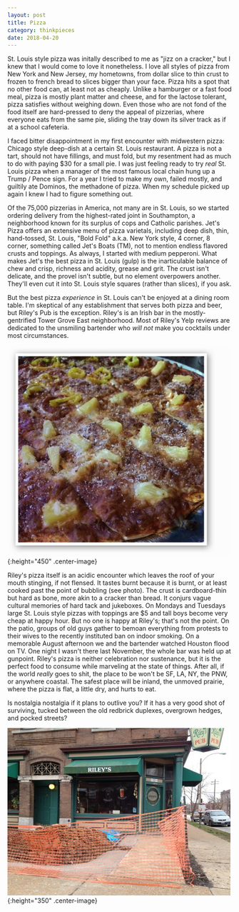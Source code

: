 ```yaml
---
layout: post
title: Pizza
category: thinkpieces
date: 2018-04-20
---
```


St. Louis style pizza was initally described to me as "jizz on a cracker," but I knew that I would come to love it nonetheless. I love all styles of pizza from New York and New Jersey, my hometowns, from dollar slice to thin crust to frozen to french bread to slices bigger than your face. Pizza hits a spot that no other food can, at least not as cheaply. Unlike a hamburger or a fast food meal, pizza is mostly plant matter and cheese, and for the lactose tolerant, pizza satisfies without weighing down. Even those who are not fond of the food itself are hard-pressed to deny the appeal of pizzerias, where everyone eats from the same pie, sliding the tray down its silver track as if at a school cafeteria.

I faced bitter disappointment in my first encounter with midwestern pizza: Chicago style deep-dish at a certain St. Louis restaurant. A pizza is not a tart, should not have fillings, and must fold, but my resentment had as much to do with paying $30 for a small pie. I was just feeling ready to try _real_ St. Louis pizza when a manager of the most famous local chain hung up a Trump / Pence sign. For a year I tried to make my own, failed mostly, and guiltily ate Dominos, the methadone of pizza. When my schedule picked up again I knew I had to figure something out. 

Of the 75,000 pizzerias in America, not many are in St. Louis, so we started ordering delivery from the highest-rated joint in Southampton, a neighborhood known for its surplus of cops and Catholic parishes. Jet's Pizza offers an extensive menu of pizza varietals, including deep dish, thin, hand-tossed, St. Louis, "Bold Fold" a.k.a. New York style, 4 corner, 8 corner, something called Jet's Boats (TM), not to mention endless flavored crusts and toppings. As always, I started with medium pepperoni. What makes Jet's the best pizza in St. Louis (gulp) is the inarticulable balance of chew and crisp, richness and acidity, grease and grit. The crust isn't delicate, and the provel isn't subtle, but no element overpowers another. They'll even cut it into St. Louis style squares (rather than slices), if you ask.

But the best pizza _experience_ in St. Louis can't be enjoyed at a dining room table. I'm skeptical of any establishment that serves both pizza and beer, but Riley's Pub is the exception. Riley's is an Irish bar in the mostly-gentrified Tower Grove East neighborhood. Most of Riley's Yelp reviews are dedicated to the unsmiling bartender who _will not_ make you cocktails under most circumstances.

![Riley's](/assets/rileyspizza1.jpg){:height="450" .center-image}

Riley's pizza itself is an acidic encounter which leaves the roof of your mouth stinging, if not flensed. It tastes burnt because it is burnt, or at least cooked past the point of bubbling (see photo). The crust is cardboard-thin but hard as bone, more akin to a cracker than bread. It conjurs vague cultural memories of hard tack and jukeboxes. On Mondays and Tuesdays large St. Louis style pizzas with toppings are $5 and tall boys become very cheap at happy hour. But no one is happy at Riley's; that's not the point. On the patio, groups of old guys gather to bemoan everything from protests to their wives to the recently instituted ban on indoor smoking. On a memorable August afternoon we and the bartender watched Houston flood on TV. One night I wasn't there last November, the whole bar was held up at gunpoint. Riley's pizza is neither celebration nor sustenance, but it is the perfect food to consume while marveling at the state of things. After all, if the world _really_ goes to shit, the place to be won't be SF, LA, NY, the PNW, or anywhere coastal. The safest place will be inland, the unmoved prairie, where the pizza is flat, a little dry, and hurts to eat. 

Is nostalgia nostalgia if it plans to outlive you? If it has a very good shot of surviving, tucked between the old redbrick duplexes, overgrown hedges, and pocked streets?

![Riley's](/assets/rileyspub.jpg){:height="350" .center-image}